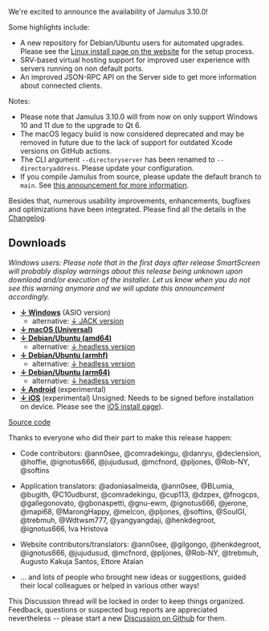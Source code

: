 We're excited to announce the availability of Jamulus 3.10.0!

Some highlights include:
- A new repository for Debian/Ubuntu users for automated upgrades. Please see the [Linux install page on the website](https://jamulus.io/wiki/Installation-for-Linux) for the setup process.
- SRV-based virtual hosting support for improved user experience with servers running on non default ports.
- An improved JSON-RPC API on the Server side to get more information about connected clients.

Notes:
- Please note that Jamulus 3.10.0 will from now on only support Windows 10 and 11 due to the upgrade to Qt 6.
- The macOS legacy build is now considered deprecated and may be removed in future due to the lack of support for outdated Xcode versions on GitHub actions.
- The CLI argument `--directoryserver` has been renamed to `--directoryaddress`. Please update your configuration.
- If you compile Jamulus from source, please update the default branch to `main`. See [this announcement for more information](https://github.com/orgs/jamulussoftware/discussions/2984).

Besides that, numerous usability improvements, enhancements, bugfixes and optimizations have been integrated.
Please find all the details in the [Changelog](https://github.com/jamulussoftware/jamulus/releases/r3_10_0).

## Downloads

_Windows users: Please note that in the first days after release SmartScreen will probably display warnings about this release being unknown upon download and/or execution of the installer. Let us know when you do not see this warning anymore and we will update this announcement accordingly._

* **[↓ Windows](<!-- direct link to Windows version -->)** (ASIO version)
  * alternative: [↓ JACK version](<!-- direct link to JACK version -->)
* **[↓ macOS (Universal)](<!-- direct link to macOS SIGNED Universal version -->)**
* **[↓ Debian/Ubuntu (amd64)](<!-- direct link to .deb [GUI] version -->)**
  * alternative: [↓ headless version](<!-- direct link to .deb [headless] version -->)
* **[↓ Debian/Ubuntu (armhf)](<!-- direct link to .deb [GUI] armhf version -->)**
  * alternative: [↓ headless version](<!-- direct link to .deb [headless] armhf version -->)
* **[↓ Debian/Ubuntu (arm64)](<!-- direct link to .deb [GUI] armhf version -->)**
  * alternative: [↓ headless version](<!-- direct link to .deb [headless] arm64 version -->)
* **[↓ Android](<!-- direct link to Android version -->)** (experimental)
* **[↓ iOS](<!-- direct link to iOS version -->)** (experimental)
  Unsigned: Needs to be signed before installation on device. Please see the [iOS install page](https://jamulus.io/wiki/Installation-for-iOS)).

[Source code](<!-- direct link to source code -->)


Thanks to everyone who did their part to make this release happen:
- Code contributors: @ann0see, @comradekingu, @danryu, @declension, @hoffie, @ignotus666, @jujudusud, @mcfnord, @pljones, @Rob-NY, @softins

- Application translators: @adoniasalmeida, @ann0see, @BLumia, @bugith, @C10udburst, @comradekingu, @cup113, @dzpex, @fnogcps, @gallegonovato, @gbonaspetti, @gnu-ewm, @ignotus666, @jerone, @mapi68, @MarongHappy, @melcon, @pljones, @softins, @SoulGI, @trebmuh, @Wdtwsm777, @yangyangdaji, @henkdegroot, @ignotus666, Iva Hristova
- Website contributors/translators: @ann0see, @gilgongo, @henkdegroot, @ignotus666, @jujudusud, @mcfnord, @pljones, @Rob-NY, @trebmuh, Augusto Kakuja Santos, Ettore Atalan
- ... and lots of people who brought new ideas or suggestions, guided their local colleagues or helped in various other ways!


This Discussion thread will be locked in order to keep things organized.
Feedback, questions or suspected bug reports are appreciated nevertheless -- please start a new [Discussion on Github](https://github.com/jamulussoftware/jamulus/discussions/new) for them.
